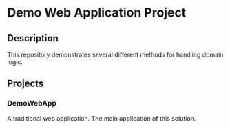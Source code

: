 # Demo Web Application Project

## Description

This repository demonstrates several different methods for handling domain logic.

## Projects

### DemoWebApp

A traditional web application. The main application of this solution.
